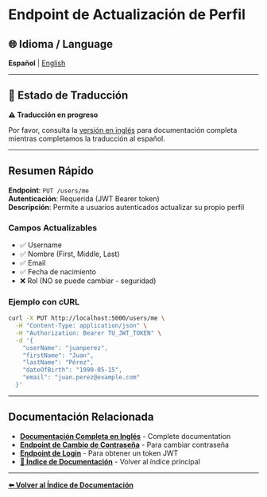 # Endpoint de Actualización de Perfil

## 🌐 Idioma / Language

**Español** | [English](../en/UPDATE_PROFILE_ENDPOINT.md)

---

## 📝 Estado de Traducción

**⚠️ Traducción en progreso**

Por favor, consulta la [versión en inglés](../en/UPDATE_PROFILE_ENDPOINT.md) para documentación completa mientras completamos la traducción al español.

---

## Resumen Rápido

**Endpoint**: `PUT /users/me`  
**Autenticación**: Requerida (JWT Bearer token)  
**Descripción**: Permite a usuarios autenticados actualizar su propio perfil

### Campos Actualizables

- ✅ Username
- ✅ Nombre (First, Middle, Last)
- ✅ Email
- ✅ Fecha de nacimiento
- ❌ Rol (NO se puede cambiar - seguridad)

### Ejemplo con cURL

```bash
curl -X PUT http://localhost:5000/users/me \
  -H "Content-Type: application/json" \
  -H "Authorization: Bearer TU_JWT_TOKEN" \
  -d '{
    "userName": "juanperez",
    "firstName": "Juan",
    "lastName": "Pérez",
    "dateOfBirth": "1990-05-15",
    "email": "juan.perez@example.com"
  }'
```

---

## Documentación Relacionada

- **[Documentación Completa en Inglés](../en/UPDATE_PROFILE_ENDPOINT.md)** - Complete documentation
- **[Endpoint de Cambio de Contraseña](./CHANGE_PASSWORD_ENDPOINT.md)** - Para cambiar contraseña
- **[Endpoint de Login](./LOGIN_ENDPOINT.md)** - Para obtener un token JWT
- **[📖 Índice de Documentación](./INDEX.md)** - Volver al índice principal

---

**[⬅️ Volver al Índice de Documentación](./INDEX.md)**
